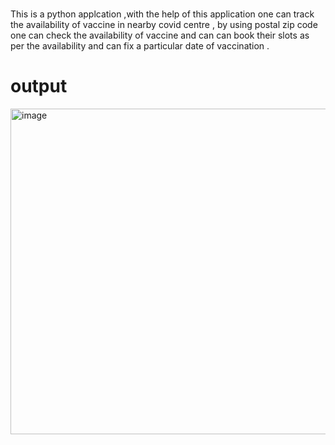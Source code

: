 # 
This is a python applcation ,with the help of this application one can track the availability of vaccine in nearby covid centre ,
by using postal zip code one can check the availability of vaccine and  can can book their slots as per the availability and can
fix a particular date of vaccination .

# output
<img width="521" alt="image" src="https://user-images.githubusercontent.com/103621752/210090772-5bca4251-8ce7-41f1-a803-6359409b670d.png">
